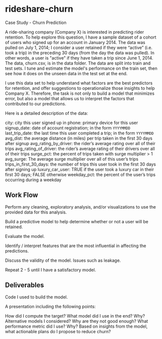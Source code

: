 # rideshare-churn

Case Study - Churn Prediction

A ride-sharing company (Company X) is interested in predicting rider retention. To help explore this question, I have a sample dataset of a cohort of users who signed up for an account in January 2014. The data was pulled on July 1, 2014; I consider a user retained if they were “active” (i.e. took a trip) in the preceding 30 days (from the day the data was pulled). In other words, a user is "active" if they have taken a trip since June 1, 2014. The data, churn.csv, is in the data folder. The data are split into train and test sets. I tune and estimate the model's performance on the train set, then see how it does on the unseen data in the test set at the end.

I use this data set to help understand what factors are the best predictors for retention, and offer suggestions to operationalize those insights to help Company X. Therefore, the task is not only to build a model that minimizes error, but also a model that allows us to interpret the factors that contributed to our predictions.

Here is a detailed description of the data:

city: city this user signed up in
phone: primary device for this user
signup_date: date of account registration; in the form `YYYYMMDD`
last_trip_date: the last time this user completed a trip; in the form `YYYYMMDD`
avg_dist: the average distance (in miles) per trip taken in the first 30 days after signup
avg_rating_by_driver: the rider’s average rating over all of their trips
avg_rating_of_driver: the rider’s average rating of their drivers over all of their trips 
surge_pct: the percent of trips taken with surge multiplier > 1
avg_surge: The average surge multiplier over all of this user’s trips 
trips_in_first_30_days: the number of trips this user took in the first 30 days after signing up
luxury_car_user: TRUE if the user took a luxury car in their first 30 days; FALSE otherwise
weekday_pct: the percent of the user’s trips occurring during a weekday


## Work Flow

Perform any cleaning, exploratory analysis, and/or visualizations to use the provided data for this analysis.

Build a predictive model to help determine whether or not a user will be retained.

Evaluate the model.

Identify / interpret features that are the most influential in affecting the predictions.

Discuss the validity of the model. Issues such as leakage.

Repeat 2 - 5 until I have a satisfactory model.

## Deliverables

Code I used to build the model.

A presentation including the following points:

How did I compute the target?
What model did I use in the end? Why?
Alternative models I considered? Why are they not good enough?
What performance metric did I use? Why?
Based on insights from the model, what actionable plans do I propose to reduce churn?
